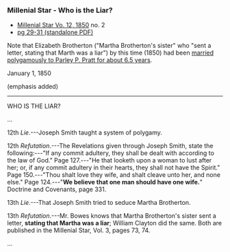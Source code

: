 
### Millenial Star - Who is the Liar?

* [Millenial Star Vo. 12, 1850](http://contentdm.lib.byu.edu/cdm/ref/collection/MStar/id/2051) no. 2
* [pg 29-31 (standalone PDF)](https://docs.google.com/viewer?url=https://github.com/faenrandir/a_careful_examination/raw/ac70e2248f686ff039f6dce0dd93a987d5f45a15/documents/polygamy/denials/originals/1850-01-15-ThomasSmith-MillenialStar-WhoIsTheLiar.pdf)

Note that Elizabeth Brotherton ("Martha Brotherton's sister" who "sent a letter, stating that Marth was a liar") by this time (1850) had been [married polygamously to Parley P. Pratt for about 6.5 years](http://jared.pratt-family.org/parley_family_histories/elizabeth_brotherton_obituary.html).

January 1, 1850

(emphasis added)

---

WHO IS THE LIAR?

...

12th _Lie_.---Joseph Smith taught a system of polygamy.

12th _Refutation_.---The Revelations given through Joseph Smith, state the following:---"If any commit adultery, they shall be dealt with according to the law of God."  Page 127.---"He that looketh upon a woman to lust after her; or, if any commit adultery in their hearts, they shall not have the Spirit." Page 150.---"Thou shalt love they wife, and shalt cleave unto her, and none else."  Page 124.---"**We believe that one man should have one wife.**"  Doctrine and Covenants, page 331.

13th _Lie_.---That Joseph Smith tried to seduce Martha Brotherton.

13th _Refutation_.---Mr. Bowes knows that Martha Brotherton's sister sent a letter, **stating that Martha was a liar**; William Clayton did the same.  Both are published in the Millenial Star, Vol. 3, pages 73, 74.

...

